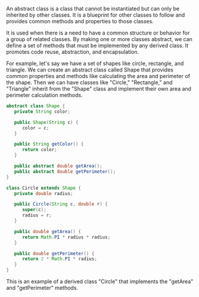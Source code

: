 An abstract class is a class that cannot be instantiated but can only be inherited by other classes. It is a blueprint for other classes to follow and provides common methods and properties to those classes.

It is used when there is a need to have a common structure or behavior for a group of related classes. By making one or more classes abstract, we can define a set of methods that must be implemented by any derived class. It promotes code reuse, abstraction, and encapsulation.

For example, let's say we have a set of shapes like circle, rectangle, and triangle.
We can create an abstract class called Shape that provides common properties and methods like calculating the area and perimeter of the shape. Then we can have classes like "Circle," "Rectangle," and "Triangle" inherit from the "Shape" class and implement their own area and perimeter calculation methods.

```java
abstract class Shape {
   private String color;

   public Shape(String c) {
      color = c;
   }

   public String getColor() {
      return color;
   }

   public abstract double getArea();
   public abstract double getPerimeter();
}

class Circle extends Shape {
   private double radius;

   public Circle(String c, double r) {
      super(c);
      radius = r;
   }

   public double getArea() {
      return Math.PI * radius * radius;
   }

   public double getPerimeter() {
      return 2 * Math.PI * radius;
   }
}
```

This is an example of a derived class "Circle" that implements the "getArea" and "getPerimeter" methods.
